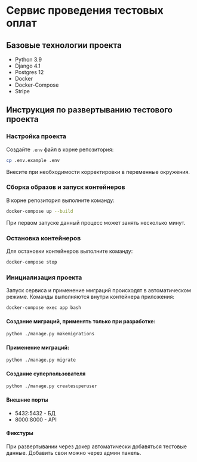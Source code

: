 # Сервис проведения тестовых оплат

## Базовые технологии проекта

- Python 3.9
- Django 4.1
- Postgres 12
- Docker
- Docker-Compose
- Stripe

## Инструкция по развертыванию тестового проекта

### Настройка проекта

Создайте `.env` файл в корне репозитория:

```bash
cp .env.example .env
```

Внесите при необходимости корректировки в переменные окружения.
### Сборка образов и запуск контейнеров

В корне репозитория выполните команду:

```bash
docker-compose up --build
```

При первом запуске данный процесс может занять несколько минут.

### Остановка контейнеров

Для остановки контейнеров выполните команду:

```bash
docker-compose stop
```

### Инициализация проекта

Запуск сервиса и применение миграций происходят в автоматическом режиме.
Команды выполняются внутри контейнера приложения:

```bash
docker-compose exec app bash
```

#### Создание миграций, применять только при разработке:

```bash
python ./manage.py makemigrations
```

#### Применение миграций:

```bash
python ./manage.py migrate
```

#### Создание суперпользователя

```bash
python ./manage.py createsuperuser
```

#### Внешние порты

- 5432:5432 - БД
- 8000:8000 - API

#### Фикстуры

При развертывании через докер автоматически добавяться тестовые данные. Добавить свои можно через админ панель.

